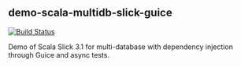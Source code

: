 ## demo-scala-multidb-slick-guice

[![Build Status](https://travis-ci.org/lashchenko/demo-scala-multidb-slick-guice.svg?branch=master)](https://travis-ci.org/lashchenko/demo-scala-multidb-slick-guice)

Demo of Scala Slick 3.1 for multi-database with dependency injection through Guice and async tests.
